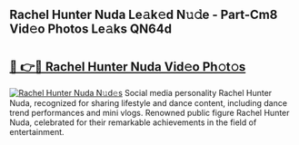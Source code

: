 ## Rachel Hunter Nuda Le𝚊k𝚎d N𝚞𝚍e - Part-Cm8 Vid𝚎o Photos Le𝚊ks QN64d

# <h2><a href="http://fbf9oo7.evod.top/?m=Rachel+Hunter+Nuda">🔗 👉🔴 Rachel Hunter Nuda Vid𝚎o Ph𝚘t𝚘s</a></h2>

[![Rachel Hunter Nuda N𝚞d𝚎s](https://i.imgur.com/8V9OHl7.gif)](http://fbf9oo7.evod.top/?m=Rachel+Hunter+Nuda)
Social media personality Rachel Hunter Nuda, recognized for sharing lifestyle and dance content, including dance trend performances and mini vlogs. Renowned public figure Rachel Hunter Nuda, celebrated for their remarkable achievements in the field of entertainment. 
